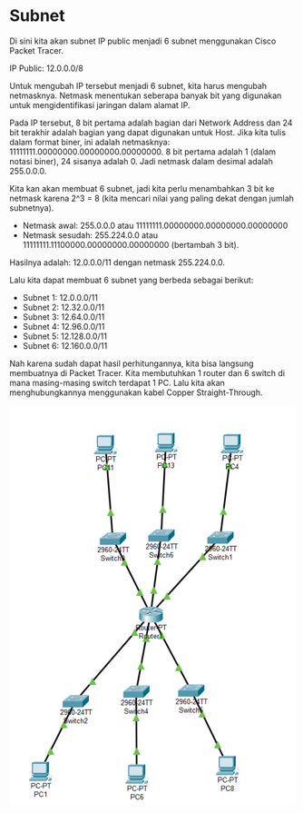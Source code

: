 # Subnet

Di sini kita akan subnet IP public menjadi 6 subnet menggunakan Cisco Packet Tracer.

IP Public: 12.0.0.0/8

Untuk mengubah IP tersebut menjadi 6 subnet, kita harus mengubah netmasknya. Netmask menentukan seberapa banyak bit yang digunakan untuk mengidentifikasi jaringan dalam alamat IP.

Pada IP tersebut, 8 bit pertama adalah bagian dari Network Address dan 24 bit terakhir adalah bagian yang dapat digunakan untuk Host. Jika kita tulis dalam format biner, ini adalah netmasknya: 11111111.00000000.00000000.00000000. 8 bit pertama adalah 1 (dalam notasi biner), 24 sisanya adalah 0. Jadi netmask dalam desimal adalah 255.0.0.0.

Kita kan akan membuat 6 subnet, jadi kita perlu menambahkan 3 bit ke netmask karena 2^3 = 8 (kita mencari nilai yang paling dekat dengan jumlah subnetnya).

-   Netmask awal: 255.0.0.0 atau 11111111.00000000.00000000.00000000
-   Netmask sesudah: 255.224.0.0 atau 11111111.11100000.00000000.00000000 (bertambah 3 bit).

Hasilnya adalah: 12.0.0.0/11 dengan netmask 255.224.0.0.

Lalu kita dapat membuat 6 subnet yang berbeda sebagai berikut:

-   Subnet 1: 12.0.0.0/11
-   Subnet 2: 12.32.0.0/11
-   Subnet 3: 12.64.0.0/11
-   Subnet 4: 12.96.0.0/11
-   Subnet 5: 12.128.0.0/11
-   Subnet 6: 12.160.0.0/11

Nah karena sudah dapat hasil perhitungannya, kita bisa langsung membuatnya di Packet Tracer. Kita membutuhkan 1 router dan 6 switch di mana masing-masing switch terdapat 1 PC. Lalu kita akan menghubungkannya menggunakan kabel Copper Straight-Through.




![subnet](../assets/subnet.png)

